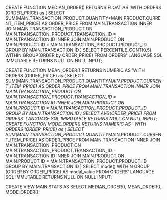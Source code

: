 CREATE FUNCTION MEDIAN_ORDER() RETURNS FLOAT
  AS 'WITH ORDERS (ORDER_PRICE) as (
    SELECT SUM(MAIN.TRANSACTION_PRODUCT.QUANTITY*MAIN.PRODUCT.CURRENT_ITEM_PRICE) AS ORDER_PRICE
        FROM MAIN.TRANSACTION
        INNER JOIN MAIN.TRANSACTION_PRODUCT
                ON MAIN.TRANSACTION_PRODUCT.TRANSACTION_ID = MAIN.TRANSACTION.ID 
        INNER JOIN MAIN.PRODUCT 
                ON MAIN.PRODUCT.ID = MAIN.TRANSACTION_PRODUCT.PRODUCT_ID 
    GROUP BY MAIN.TRANSACTION.ID
  )
  SELECT PERCENTILE_CONT(0.5) WITHIN GROUP(ORDER by ORDER_PRICE) FROM ORDERS'
  LANGUAGE SQL
  IMMUTABLE
  RETURNS NULL ON NULL INPUT;

CREATE FUNCTION MEAN_ORDER() RETURNS NUMERIC
  AS 'WITH ORDERS (ORDER_PRICE) as (
    SELECT SUM(MAIN.TRANSACTION_PRODUCT.QUANTITY*MAIN.PRODUCT.CURRENT_ITEM_PRICE) AS ORDER_PRICE
        FROM MAIN.TRANSACTION
        INNER JOIN MAIN.TRANSACTION_PRODUCT
                ON MAIN.TRANSACTION_PRODUCT.TRANSACTION_ID = MAIN.TRANSACTION.ID 
        INNER JOIN MAIN.PRODUCT 
                ON MAIN.PRODUCT.ID = MAIN.TRANSACTION_PRODUCT.PRODUCT_ID 
    GROUP BY MAIN.TRANSACTION.ID
  )
  SELECT AVG(ORDER_PRICE) FROM ORDERS'
  LANGUAGE SQL
  IMMUTABLE
  RETURNS NULL ON NULL INPUT;  
CREATE FUNCTION MODE_ORDER() RETURNS NUMERIC
  AS '
WITH ORDERS (ORDER_PRICE) as (
    SELECT SUM(MAIN.TRANSACTION_PRODUCT.QUANTITY*MAIN.PRODUCT.CURRENT_ITEM_PRICE) AS ORDER_PRICE
        FROM MAIN.TRANSACTION
        INNER JOIN MAIN.TRANSACTION_PRODUCT
                ON MAIN.TRANSACTION_PRODUCT.TRANSACTION_ID = MAIN.TRANSACTION.ID 
        INNER JOIN MAIN.PRODUCT 
                ON MAIN.PRODUCT.ID = MAIN.TRANSACTION_PRODUCT.PRODUCT_ID 
    GROUP BY MAIN.TRANSACTION.ID
)
SELECT mode() WITHIN GROUP (ORDER BY ORDER_PRICE) AS modal_value FROM ORDERS'
LANGUAGE SQL
  IMMUTABLE
  RETURNS NULL ON NULL INPUT;  


CREATE VIEW MAIN.STATS AS SELECT MEDIAN_ORDER(), MEAN_ORDER(), MODE_ORDER();